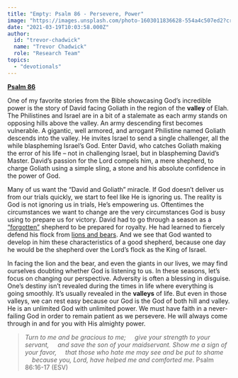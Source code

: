 ```yaml
---
title: "Empty: Psalm 86 - Persevere, Power"
image: "https://images.unsplash.com/photo-1603011836628-554a4c507ed2?crop=entropy&cs=srgb&fm=jpg&ixid=Mnw5NjYxfDB8MXxzZWFyY2h8MXx8VmFsbGV5JTIwb2YlMjBEZWF0aHxlbnwwfHx8fDE2MTYxNjYwOTQ&ixlib=rb-1.2.1&q=85"
date: "2021-03-19T10:03:58.000Z"
author:
  id: "trevor-chadwick"
  name: "Trevor Chadwick"
  role: "Research Team"
topics:
  - "devotionals"
---
```

[**Psalm 86**][1]

One of my favorite stories from the Bible showcasing God’s incredible power is the story of David facing Goliath in the region of the **valley** of Elah. The Philistines and Israel are in a bit of a stalemate as each army stands on opposing hills above the valley. An army descending first becomes vulnerable. A gigantic, well armored, and arrogant Philistine named Goliath descends into the valley. He invites Israel to send a single challenger, all the while blaspheming Israel’s God. Enter David, who catches Goliath making the error of his life – not in challenging Israel, but in blaspheming David’s Master. David’s passion for the Lord compels him, a mere shepherd, to charge Goliath using a simple sling, a stone and his absolute confidence in the power of God.

Many of us want the “David and Goliath” miracle. If God doesn’t deliver us from our trials quickly, we start to feel like He is ignoring us. The reality is God is not ignoring us in trials, He’s empowering us. Oftentimes the circumstances we want to change are the very circumstances God is busy using to prepare us for victory. David had to go through a season as a [“forgotten”][2] shepherd to be prepared for royalty. He had learned to fiercely defend his flock from [lions and bears][3]. And we see that God wanted to develop in him these characteristics of a good shepherd, because one day he would be the shepherd over the Lord’s flock as the King of Israel.

In facing the lion and the bear, and even the giants in our lives, we may find ourselves doubting whether God is listening to us. In these seasons, let’s focus on changing our perspective. Adversity is often a blessing in disguise. One’s destiny isn’t revealed during the times in life where everything is going smoothly. It’s usually revealed in the **valleys** of life. But even in those valleys, we can rest easy because our God is the God of both hill and valley. He is an unlimited God with unlimited power. We must have faith in a never-failing God in order to remain patient as we persevere. He will always come through in and for you with His almighty power.

> _Turn to me and be gracious to me;
> &nbsp;&nbsp;&nbsp;&nbsp;give your strength to your servant,
> &nbsp;&nbsp;&nbsp;&nbsp;and save the son of your maidservant.
> Show me a sign of your favor,
> &nbsp;&nbsp;&nbsp;&nbsp;that those who hate me may see and be put to shame
> &nbsp;&nbsp;&nbsp;&nbsp;because you, Lord, have helped me and comforted me._ Psalm 86:16-17 (ESV)

[1]: https://biblehub.com/nlt/psalms/86.htm
[2]: https://www.biblegateway.com/passage/?search=1+Samuel+16%3A10-13&version=NLT
[3]: https://www.biblegateway.com/passage/?search=1+Samuel+17%3A34-37&version=NLT
